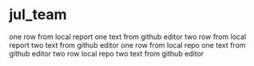 # jul_team
one row from local report
one text from github editor
two row from local report
two text from github editor
one row from local repo
one text from github editor
two row local repo
two text from github editor
